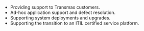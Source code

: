 - Providing support to Transmax customers.
- Ad-hoc application support and defect resolution.
- Supporting system deployments and upgrades.
- Supporting the transition to an ITIL certified service platform.